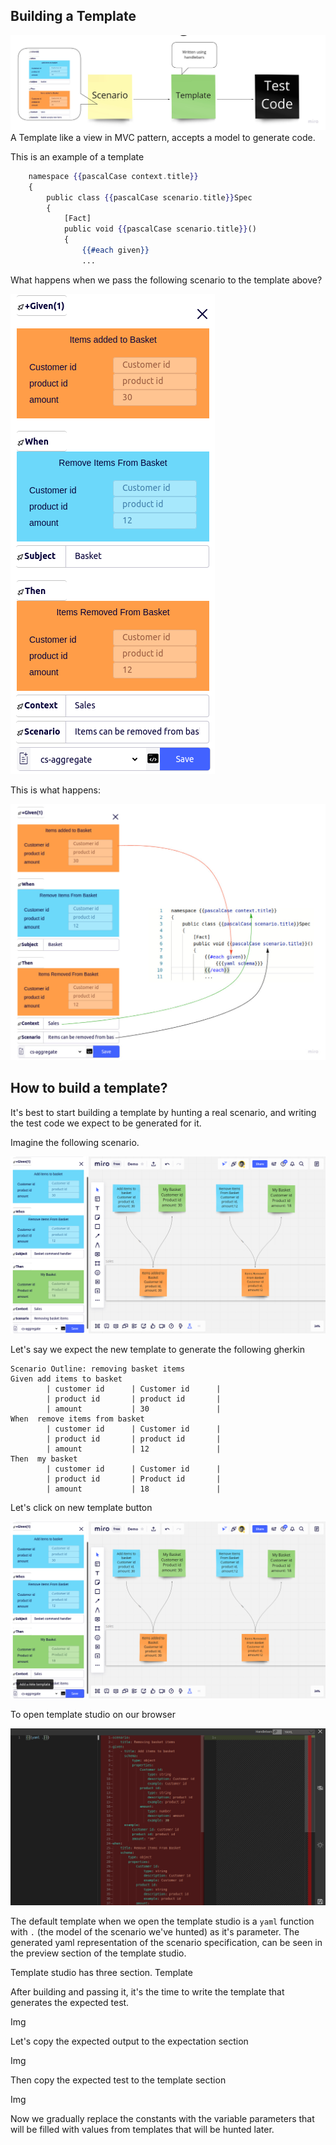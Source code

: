 
## Building a Template

![Scenario + Template = Test Code](images/scenario-and-template-is-test.jpg)
A Template like a view in MVC pattern, accepts a model to generate code.

This is an example of a template
````handlebars
    namespace {{pascalCase context.title}}
    {
        public class {{pascalCase scenario.title}}Spec
        {
            [Fact]
            public void {{pascalCase scenario.title}}()
            {
                {{#each given}}
                ...
````

What happens when we pass the following scenario to the template above?

![A scenario with given steps](images/remove-items-from-basket-scenario.png)

This is what happens:

![How scenarios map to templates](images/scenario-template-mapping.jpg)

## How to build a template?

It's best to start building a template by hunting a real scenario, and writing the test code we expect to be generated for it. 

Imagine the following scenario.

![A scenario with given steps](images/api-scenario-hunted.png)

Let's say we expect the new template to generate the following gherkin

````gherkin
Scenario Outline: removing basket items
Given add items to basket 
        | customer id      | Customer id      |
        | product id       | product id       |
        | amount           | 30               |
When  remove items from basket 
        | customer id      | Customer id      |
        | product id       | product id       |
        | amount           | 12               |
Then  my basket 
        | customer id      | Customer id      |
        | product id       | Product id       |
        | amount           | 18               |
````

Let's click on new template button

![Click add a new template button](images/add-a-new-template.png)

To open template studio on our browser

![Template studio opened 1st time](images/template-studio-opened-1st-time.png)

The default template when we open the template studio is a `yaml` function with `.` (the model of the scenario we've hunted) as it's parameter. The generated yaml representation of the scenario specification, can be seen in the preview section of the template studio.



Template studio has three section. Template

After building and passing it, it's the time to write the template that generates the expected test. 

Img

Let's copy the expected output to the expectation section

Img

Then copy the expected test to the template section

Img

Now we gradually replace the constants with the variable parameters that will be filled with values from templates that will be hunted later. 
